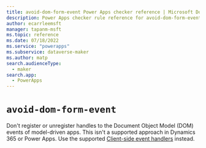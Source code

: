 ```yaml
---
title: avoid-dom-form-event Power Apps checker reference | Microsoft Docs
description: Power Apps checker rule reference for avoid-dom-form-event.
author: ecarrleemsft
manager: tapanm-msft
ms.topic: reference
ms.date: 07/18/2022
ms.service: "powerapps"
ms.subservice: dataverse-maker
ms.author: matp
search.audienceType: 
  - maker
search.app: 
  - PowerApps
---
```

# `avoid-dom-form-event`

Don't register or unregister handles to the Document Object Model (DOM) events of model-driven apps. This isn't a supported approach in Dynamics 365 or Power Apps. Use the supported [Client-side event handlers](/power-apps/developer/model-driven-apps/clientapi/reference/events) instead.
